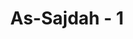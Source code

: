 ---
title: "As-Sajdah - 1"
no: 1
arabic_no: ١
ayah:  الۤمّۤ ۗ 
translation: "Alif Lam Mim."
tafsir: "Lihat Tafsir Alif Lam Mim pada Surah al-Baqarah/2: 1 (Jilid I)."
---
